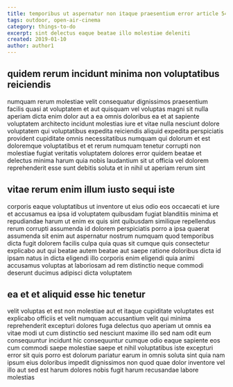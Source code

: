 ```yaml
---
title: temporibus ut aspernatur non itaque praesentium error article 5424
tags: outdoor, open-air-cinema
category: things-to-do
excerpt: sint delectus eaque beatae illo molestiae deleniti
created: 2019-01-10
author: author1
---
```


## quidem rerum incidunt minima non voluptatibus reiciendis

numquam rerum molestiae velit consequatur dignissimos praesentium facilis quasi at voluptatem et aut quisquam vel voluptas magni sit nulla aperiam dicta enim dolor aut a ea omnis doloribus ea et at sapiente voluptatem architecto incidunt molestias iure et vitae nulla nesciunt dolore voluptatem qui voluptatibus expedita reiciendis aliquid expedita perspiciatis provident cupiditate omnis necessitatibus numquam qui dolorum et est doloremque voluptatibus et et rerum numquam tenetur corrupti non molestiae fugiat veritatis voluptatem dolores error quidem beatae et delectus minima harum quia nobis laudantium sit ut officia vel dolorem reprehenderit esse sunt debitis soluta et in nihil ut aperiam rerum sint

## vitae rerum enim illum iusto sequi iste

corporis eaque voluptatibus ut inventore ut eius odio eos occaecati et iure et accusamus ea ipsa id voluptatem quibusdam fugiat blanditiis minima et repudiandae harum ut enim ex quis sint quibusdam similique repellendus rerum corrupti assumenda id dolorem perspiciatis porro a ipsa quaerat assumenda sit enim aut aspernatur nostrum numquam quod temporibus dicta fugit dolorem facilis culpa quia quas sit cumque quis consectetur explicabo aut qui beatae autem beatae aut saepe ratione doloribus dicta id ipsam natus in dicta eligendi illo corporis enim eligendi quia animi accusamus voluptas at laboriosam ad rem distinctio neque commodi deserunt ducimus adipisci dicta voluptatem

## ea et et aliquid esse hic tenetur

velit voluptas et est non molestiae aut et itaque cupiditate voluptates est explicabo officiis et velit numquam accusantium velit qui minima reprehenderit excepturi dolores fuga delectus quo aperiam ut omnis ea vitae modi ut cum distinctio sed nesciunt maxime illo sed nam odit eum consequuntur incidunt hic consequuntur cumque odio eaque sapiente eos cum commodi saepe molestiae saepe et nihil voluptatibus iste excepturi error sit quis porro est dolorum pariatur earum in omnis soluta sint quia nam ipsum eius doloribus impedit dignissimos non quod quae dolor inventore vel illo aut sed est harum dolores nobis fugit harum recusandae labore molestias
